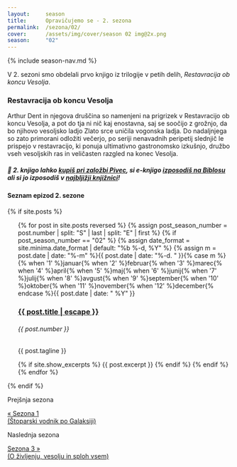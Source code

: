 ```yaml
---
layout:     season
title:      Opravičujemo se - 2. sezona
permalink:  /sezona/02/
cover:      /assets/img/cover/season 02 img@2x.png
season:     "02"
---
```


{% include season-nav.md %}

V 2. sezoni smo obdelali prvo knjigo iz trilogije v petih delih, *Restavracija ob koncu Vesolja*.

### Restavracija ob koncu Vesolja

Arthur Dent in njegova druščina so namenjeni na prigrizek v Restavracijo ob koncu Vesolja, a pot do tja ni nič kaj enostavna, saj se soočijo z grožnjo, da bo njihovo vesoljsko ladjo Zlato srce uničila vogonska ladja. Do nadaljnjega so zato primorani odložiti večerjo, po seriji nenavadnih peripetij slednjič le prispejo v restavracijo, ki ponuja ultimativno gastronomsko izkušnjo, družbo vseh vesoljskih ras in veličasten razgled na konec Vesolja.

##### 📖 2. knjigo lahko [kupiš pri založbi Pivec](https://zalozba-pivec.com/knjigarna/restavracija-ob-koncu-vesolja/), si e-knjigo [izposodiš na Biblosu](https://www.biblos.si/isbn/9789616897938) ali si jo izposodiš v [najbljižji knjižnici](https://www.cobiss.si/)!


#### Seznam epizod 2. sezone

{% if site.posts %}
  <ul class="post-list">
    {% for post in site.posts reversed %}
      {% assign post_season_number = post.number | split: "S" | last | split: "E" | first %}
      {% if post_season_number == "02" %}
        <!-- Display the post details -->
        {% assign date_format = site.minima.date_format | default: "%b %-d, %Y" %}
    <time class="post-meta">{% assign m = post.date | date: "%-m" %}{{ post.date | date: "%-d. " }}{% case m %}{% when '1' %}januar{% when '2' %}februar{% when '3' %}marec{% when '4' %}april{% when '5' %}maj{% when '6' %}junij{% when '7' %}julij{% when '8' %}avgust{% when '9' %}september{% when '10' %}oktober{% when '11' %}november{% when '12' %}december{% endcase %}{{ post.date | date: " %Y" }}</time>
        <h3>
          <a class="post-link" href="{{ post.url | relative_url }}">
            {{ post.title | escape }} 
          </a>
        </h3>
        <h6 class="post-number">{{ post.number }}</h6>
        <p>{{ post.tagline }}</p>
        {% if site.show_excerpts %}
          {{ post.excerpt }}
        {% endif %}
      {% endif %}
    {% endfor %}
  </ul>
{% endif %}

<!-- Prev next -->
<div class="prev-next-post">
  <div class="prev-next-post-wrapper">  
      <div class="prev-next-post-col prev-next-post-col-1">
        <p class="page-heading">Prejšnja sezona</p>
        <a class="previous" href="../01/">&laquo; Sezona 1 <br />(Štoparski vodnik po Galaksiji)</a>
      </div>
      <div class="prev-next-post-col prev-next-post-col-2">
        <p class="page-heading">Naslednja sezona</p>
        <a class="next" href="../03/">Sezona 3 &raquo; <br />(O življenju, vesolju in sploh vsem)</a>
      </div>            
  </div>
</div>
